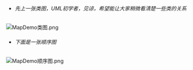 - ###### 先上一张类图，UML初学者，见谅，希望能让大家稍微看清楚一些类的关系
![MapDemo类图.png](http://upload-images.jianshu.io/upload_images/5892439-2f3ea138d922cddd.png?imageMogr2/auto-orient/strip%7CimageView2/2/w/1240)

- ###### 下面是一张顺序图
![MapDemo顺序图.png](http://upload-images.jianshu.io/upload_images/5892439-7ce47b260f5cf892.png?imageMogr2/auto-orient/strip%7CimageView2/2/w/1240)